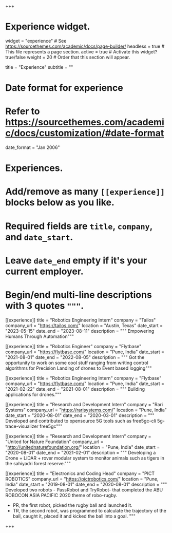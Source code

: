 +++
# Experience widget.
widget = "experience"  # See https://sourcethemes.com/academic/docs/page-builder/
headless = true  # This file represents a page section.
active = true  # Activate this widget? true/false
weight = 20  # Order that this section will appear.

title = "Experience"
subtitle = ""

# Date format for experience
#   Refer to https://sourcethemes.com/academic/docs/customization/#date-format
date_format = "Jan 2006"

# Experiences.
#   Add/remove as many `[[experience]]` blocks below as you like.
#   Required fields are `title`, `company`, and `date_start`.
#   Leave `date_end` empty if it's your current employer.
#   Begin/end multi-line descriptions with 3 quotes `"""`.

[[experience]]
  title = "Robotics Engineering Intern"
  company = "Tailos"
  company_url = "https://tailos.com/"
  location = "Austin, Texas"
  date_start = "2023-05-15"
  date_end = "2023-08-11"
  description = """
  Empowering Humans Through Automation"""

[[experience]]
  title = "Robotics Engineer"
  company = "Flytbase"
  company_url = "https://flytbase.com/"
  location = "Pune, India"
  date_start = "2021-08-01"
  date_end = "2022-08-05"
  description = """
  Got the opportunity to work on some cool stuff ranging from writing control algorithms for Precision Landing of drones to Event based logging"""

[[experience]]
  title = "Robotics Engineering Intern"
  company = "Flytbase"
  company_url = "https://flytbase.com/"
  location = "Pune, India"
  date_start = "2021-02-22"
  date_end = "2021-08-01"
  description = """
  Building applications for drones."""

[[experience]]
  title = "Research and Development Intern"
  company = "Rari Systems"
  company_url = "https://rarisystems.com/"
  location = "Pune, India"
  date_start = "2020-08-01"
  date_end = "2020-03-01"
  description = """
  Developed and contributed to opensource 5G tools such as free5gc-cli 5g-trace-visualizer free5gc"""


[[experience]]
  title = "Research and Development Intern"
  company = "United for Nature Foundation"
  company_url = "http://unitednaturefoundation.org/"
  location = "Pune, India"
  date_start = "2020-08-01"
  date_end = "2021-02-01"
  description = """
  Developing a Drone + LiDAR + rover modular system to monitor animals such as tigers in the sahiyadri forest reserve."""

[[experience]]
  title = "Electronics and Coding Head"
  company = "PICT ROBOTICS"
  company_url = "https://pictrobotics.com/"
  location = "Pune, India"
  date_start = "2019-08-01"
  date_end = "2020-08-01"
  description = """
  Developed two robots - PassRobot and TryRobot- that completed the ABU ROBOCON ASIA PACIFIC 2020 theme of robo-rugby.
  * PR, the first robot, picked the rugby ball and launched it.
  * TR, the second robot, was programmed to calculate the trajectory of the ball, caught it, placed it and kicked the ball into a goal.
  """

+++
